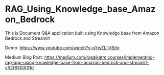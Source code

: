 # RAG_Using_Knowledge_base_Amazon_Bedrock
This is Document Q&amp;A application built using Knowledge base from Amazon Bedrock and Streamlit

Demo: https://www.youtube.com/watch?v=sYwZLilVBdo

Medium Blog Post: https://medium.com/@saikatm.courses/implementing-rag-app-using-knowledge-base-from-amazon-bedrock-and-streamlit-e52f8300f01d
